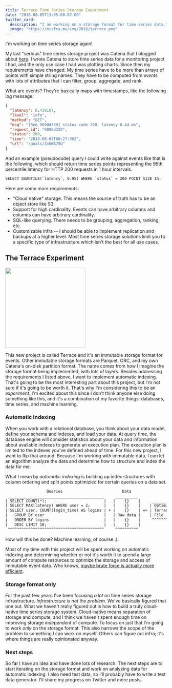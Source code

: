 ```yaml
---
title: Terrace Time Series Storage Experiment
date: "2018-08-05T13:05:00-07:00"
twitter_card:
  description: "I am working on a storage format for time series data."
  image: "https://misfra.me/img/2018/terrace.png"
---
```


I'm working on time series storage again!

My last "serious" time series storage project was Catena that I blogged about
[here](/state-of-the-state-part-iii/).
I wrote Catena to store time series data for a monitoring project I had, and the only
use case I had was plotting charts. Since then my requirements have changed. My time series
have to be more than arrays of points with simple string names. They have to be computed
from _events_ with lots of attributes that I can filter, group, aggregate, and rank.

What are events? They're basically maps with timestamps, like the following log message:

```json
{
  "latency": 0.438107,
  "level": "info",
  "method": "GET",
  "msg": "[Req 9090d339] status code 200, latency 0.44 ms",
  "request_id": "9090d339",
  "status": 200,
  "time": "2018-08-03T00:27:36Z",
  "url": "/goals/ZxbWA79Q"
}
```

And an example (pseudocode) query I could write against events like that is the following,
which should return time series points representing the 95th percentile latency for
HTTP 200 requests in 1 hour intervals.

```txt
SELECT QUANTILE(`latency`, 0.95) WHERE `status` = 200 POINT SIZE 1h;
```

Here are some more requirements:

* "Cloud native" storage. This means the source of truth has to be an object store like S3.
* Support for high cardinality. Events can have arbitrary columns and columns can have arbitrary
  cardinality.
* SQL-like querying. There needs to be grouping, aggregation, ranking, etc.
* Customizable infra -- I should be able to implement replication and backups at a higher
  level. Most time series storage solutions limit you to a specific type of infrastructure
  which isn't the best for all use cases.

## The Terrace Experiment

<img src='/img/2018/terrace.png' width=250/>

This new project is called Terrace and it's an immutable storage format for events. Other
immutable storage formats are Parquet, ORC, and my own Catena's on-disk partition format.
The name comes from how I imagine the storage format being implemented, with lots of layers.
Besides addressing the requirements I listed above, I want to implement automatic indexing.
That's going to be the most interesting part about this project, but I'm not sure if it's going
to be worth it. That's why I'm considering this to be an _experiment_. I'm excited about this
since I don't think anyone else doing something like this, and it's a combination of my
favorite things: databases, time series, and machine learning.

### Automatic Indexing

When you work with a relational database, you think about your data model, define your schema
and indexes, and load your data. At query time, the database engine will consider statistics
about your data and information about available indexes to generate an execution plan. The
execution plan is limited to the indexes you've defined ahead of time. For this new project,
I want to flip that around. Because I'm working with immutable data, I can let an algorithm
analyze the data and determine how to structure and index the data for me.

What I mean by _automatic indexing_ is building up index structures with column ordering
and split points optimizied for certain queries on a data set.

```txt
                  Queries                          Data
 __________________________________________     __________
| SELECT COUNT(*);                         |   |    {}    |     ___________
| SELECT MAX(latency) WHERE user = 2;      |   |    {}    |    | Optimized |
| SELECT user, COUNT(login_time) AS logins | + |    {}    | => | Terrace   |
|   GROUP BY user                          |   | Raw data |    | File      |
|   ORDER BY logins                        |   |    {}    |     ^^^^^^^^^^^
|   DESC LIMIT 10;                         |   |    {}    |
 ^^^^^^^^^^^^^^^^^^^^^^^^^^^^^^^^^^^^^^^^^^     ^^^^^^^^^^
```

How will this be done? Machine learning, of course :).

Most of my time with this project will be spent working on automatic indexing and determining
whether or not it's worth it to spend a large amount of compute resources to optimize the
storage and access of immutable event data. Who knows, [maybe brute force is actually more
efficient](https://blog.scalyr.com/2014/05/searching-20-gbsec-systems-engineering-before-algorithms/).

### Storage format only

For the past few years I've been focusing _a lot_ on time series storage infrastructure.
_Infrastructure is not the problem._ We've basically figured that one out. What we haven't
really figured out is how to build a truly cloud-native time series storage system. Cloud-native
means separation of storage and compute, and I think we haven't spent enough time on improving storage
_independent_ of compute. To focus on just that I'm going to work _only_ on the storage format. This
also narrows the scope of the problem to something I can work on myself. Others can figure out infra;
it's where things are really opinionated anyway.

### Next steps

So far I have an idea and have done lots of research. The next steps are to start iterating on the
storage format and work on analyzing data for automatic indexing. I also need test data, so I'll
probably have to write a test data generator. I'll share my progress on Twitter and more posts.
